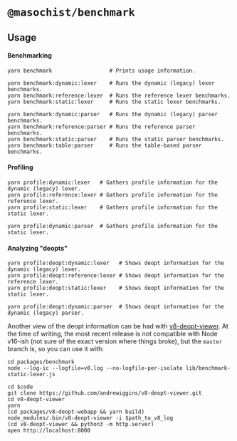 # `@masochist/benchmark`

## Usage

#### Benchmarking

```
yarn benchmark                  # Prints usage information.

yarn benchmark:dynamic:lexer    # Runs the dynamic (legacy) lexer benchmarks.
yarn benchmark:reference:lexer  # Runs the reference lexer benchmarks.
yarn benchmark:static:lexer     # Runs the static lexer benchmarks.

yarn benchmark:dynamic:parser   # Runs the dynamic (legacy) parser benchmarks.
yarn benchmark:reference:parser # Runs the reference parser benchmarks.
yarn benchmark:static:parser    # Runs the static parser benchmarks.
yarn benchmark:table:parser     # Runs the table-based parser benchmarks.
```

#### Profiling

```
yarn profile:dynamic:lexer   # Gathers profile information for the dynamic (legacy) lexer.
yarn profile:reference:lexer # Gathers profile information for the reference lexer.
yarn profile:static:lexer    # Gathers profile information for the static lexer.

yarn profile:dynamic:parser  # Gathers profile information for the static lexer.
```

#### Analyzing "deopts"

```
yarn profile:deopt:dynamic:lexer   # Shows deopt information for the dynamic (legacy) lexer.
yarn profile:deopt:reference:lexer # Shows deopt information for the reference lexer.
yarn profile:deopt:static:lexer    # Shows deopt information for the static lexer.

yarn profile:deopt:dynamic:parser  # Shows deopt information for the dynamic (legacy) parser.
```

Another view of the deopt information can be had with [v8-deopt-viewer](https://github.com/andrewiggins/v8-deopt-viewer). At the time of writing, the most recent release is not compatible with Node v16-ish (not sure of the exact version where things broke), but the `master` branch is, so you can use it with:

```
cd packages/benchmark
node --log-ic --logfile=v8.log --no-logfile-per-isolate lib/benchmark-static-lexer.js

cd $code
git clone https://github.com/andrewiggins/v8-deopt-viewer.git
cd v8-deopt-viewer
yarn
(cd packages/v8-deopt-webapp && yarn build)
node_modules/.bin/v8-deopt-viewer -i $path_to_v8_log
(cd v8-deopt-viewer && python3 -m http.server)
open http://localhost:8000
```

